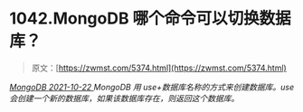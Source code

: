 <!--yml
category: 未分类
date: 0001-01-01 00:00:00
--->

# 1042.MongoDB 哪个命令可以切换数据库？

> 原文：[https://zwmst.com/5374.html](https://zwmst.com/5374.html)

   [ *MongoDB* ](https://zwmst.com/mongodb)*[ <time datetime="2021-10-23T01:28:01+08:00"> 2021-10-22 </time> ](https://zwmst.com/5374.html)  MongoDB 用 use+数据库名称的方式来创建数据库。use 会创建一个新的数据库，如果该数据库存在，则返回这个数据库。*